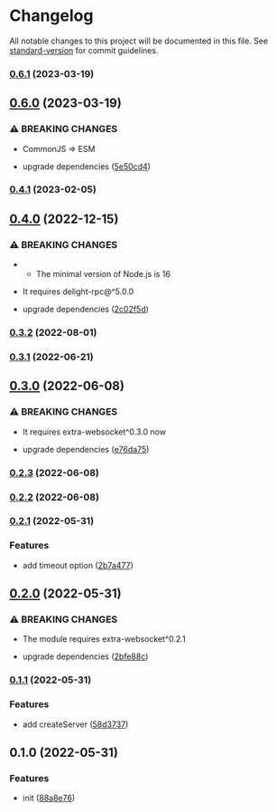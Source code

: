 # Changelog

All notable changes to this project will be documented in this file. See [standard-version](https://github.com/conventional-changelog/standard-version) for commit guidelines.

### [0.6.1](https://github.com/delight-rpc/extra-websocket/compare/v0.6.0...v0.6.1) (2023-03-19)

## [0.6.0](https://github.com/delight-rpc/extra-websocket/compare/v0.4.1...v0.6.0) (2023-03-19)


### ⚠ BREAKING CHANGES

* CommonJS => ESM

* upgrade dependencies ([5e50cd4](https://github.com/delight-rpc/extra-websocket/commit/5e50cd4bbb6dd41d3c02534f10f7d51e1535686a))

### [0.4.1](https://github.com/delight-rpc/extra-websocket/compare/v0.4.0...v0.4.1) (2023-02-05)

## [0.4.0](https://github.com/delight-rpc/extra-websocket/compare/v0.3.2...v0.4.0) (2022-12-15)


### ⚠ BREAKING CHANGES

* - The minimal version of Node.js is 16
- It requires delight-rpc@^5.0.0

* upgrade dependencies ([2c02f5d](https://github.com/delight-rpc/extra-websocket/commit/2c02f5deaa00b63ed894b7dda3135137c16775f4))

### [0.3.2](https://github.com/delight-rpc/extra-websocket/compare/v0.3.1...v0.3.2) (2022-08-01)

### [0.3.1](https://github.com/delight-rpc/extra-websocket/compare/v0.3.0...v0.3.1) (2022-06-21)

## [0.3.0](https://github.com/delight-rpc/extra-websocket/compare/v0.2.3...v0.3.0) (2022-06-08)


### ⚠ BREAKING CHANGES

* It requires extra-websocket^0.3.0 now

* upgrade dependencies ([e76da75](https://github.com/delight-rpc/extra-websocket/commit/e76da751ac383f2f40bfc0be1919d201a3d267f3))

### [0.2.3](https://github.com/delight-rpc/extra-websocket/compare/v0.2.2...v0.2.3) (2022-06-08)

### [0.2.2](https://github.com/delight-rpc/extra-websocket/compare/v0.2.1...v0.2.2) (2022-06-08)

### [0.2.1](https://github.com/delight-rpc/extra-websocket/compare/v0.2.0...v0.2.1) (2022-05-31)


### Features

* add timeout option ([2b7a477](https://github.com/delight-rpc/extra-websocket/commit/2b7a477104b50876a168cde0dbb279ad27e7de27))

## [0.2.0](https://github.com/delight-rpc/extra-websocket/compare/v0.1.1...v0.2.0) (2022-05-31)


### ⚠ BREAKING CHANGES

* The module requires extra-websocket^0.2.1

* upgrade dependencies ([2bfe88c](https://github.com/delight-rpc/extra-websocket/commit/2bfe88cc168caf55c3f6aecd4730345403e98c94))

### [0.1.1](https://github.com/delight-rpc/extra-websocket/compare/v0.1.0...v0.1.1) (2022-05-31)


### Features

* add createServer ([58d3737](https://github.com/delight-rpc/extra-websocket/commit/58d3737e4235983a2eae6989657a4c9864ea8cbb))

## 0.1.0 (2022-05-31)


### Features

* init ([88a8e76](https://github.com/delight-rpc/extra-websocket/commit/88a8e76fa7107b3ad471b9a6b1e67ed0fc74c4a5))
